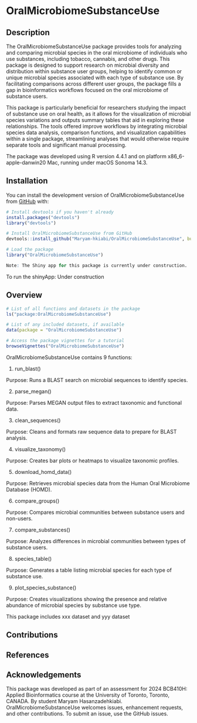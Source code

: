 
<!-- README.md is generated from README.Rmd. Please edit that file -->

# OralMicrobiomeSubstanceUse

<!-- badges: start -->
<!-- badges: end -->

## Description

The OralMicrobiomeSubstanceUse package provides tools for analyzing and
comparing microbial species in the oral microbiome of individuals who
use substances, including tobacco, cannabis, and other drugs. This
package is designed to support research on microbial diversity and
distribution within substance user groups, helping to identify common or
unique microbial species associated with each type of substance use. By
facilitating comparisons across different user groups, the package fills
a gap in bioinformatics workflows focused on the oral microbiome of
substance users.

This package is particularly beneficial for researchers studying the
impact of substance use on oral health, as it allows for the
visualization of microbial species variations and outputs summary tables
that aid in exploring these relationships. The tools offered improve
workflows by integrating microbial species data analysis, comparison
functions, and visualization capabilities within a single package,
streamlining analyses that would otherwise require separate tools and
significant manual processing.

The package was developed using R version 4.4.1 and on platform
x86_6-apple-danwin20 Mac, running under macOS Sonoma 14.3.

## Installation

You can install the development version of OralMicrobiomeSubstanceUse
from [GitHub](https://github.com/) with:

``` r
# Install devtools if you haven't already
install.packages("devtools")
library("devtools")

# Install OralMicrobiomeSubstanceUse from GitHub
devtools::install_github("Maryam-hkiabi/OralMicrobiomeSubstanceUse", build_vignettes = TRUE)

# Load the package
library("OralMicrobiomeSubstanceUse")

Note: The Shiny app for this package is currently under construction.
```

To run the shinyApp: Under construction

## Overview

``` r
# List of all functions and datasets in the package
ls("package:OralMicrobiomeSubstanceUse")

# List of any included datasets, if available
data(package = "OralMicrobiomeSubstanceUse")

# Access the package vignettes for a tutorial
browseVignettes("OralMicrobiomeSubstanceUse")
```

OralMicrobiomeSubstanceUse contains 9 functions:

1)  run_blast()

Purpose: Runs a BLAST search on microbial sequences to identify species.

2)  parse_megan()

Purpose: Parses MEGAN output files to extract taxonomic and functional
data.

3)  clean_sequences()

Purpose: Cleans and formats raw sequence data to prepare for BLAST
analysis.

4)  visualize_taxonomy()

Purpose: Creates bar plots or heatmaps to visualize taxonomic profiles.

5)  download_homd_data()

Purpose: Retrieves microbial species data from the Human Oral Microbiome
Database (HOMD).

6)  compare_groups()

Purpose: Compares microbial communities between substance users and
non-users.

7)  compare_substances()

Purpose: Analyzes differences in microbial communities between types of
substance users.

8)  species_table()

Purpose: Generates a table listing microbial species for each type of
substance use.

9)  plot_species_substance()

Purpose: Creates visualizations showing the presence and relative
abundance of microbial species by substance use type.

This package includes xxx dataset and yyy dataset

## Contributions

## References

## Acknowledgements

This package was developed as part of an assessment for 2024 BCB410H:
Applied Bioinformatics course at the University of Toronto, Toronto,
CANADA. By student Maryam Hasanzadehkiabi. OralMicrobiomeSubstanceUse
welcomes issues, enhancement requests, and other contributions. To
submit an issue, use the GitHub issues.
